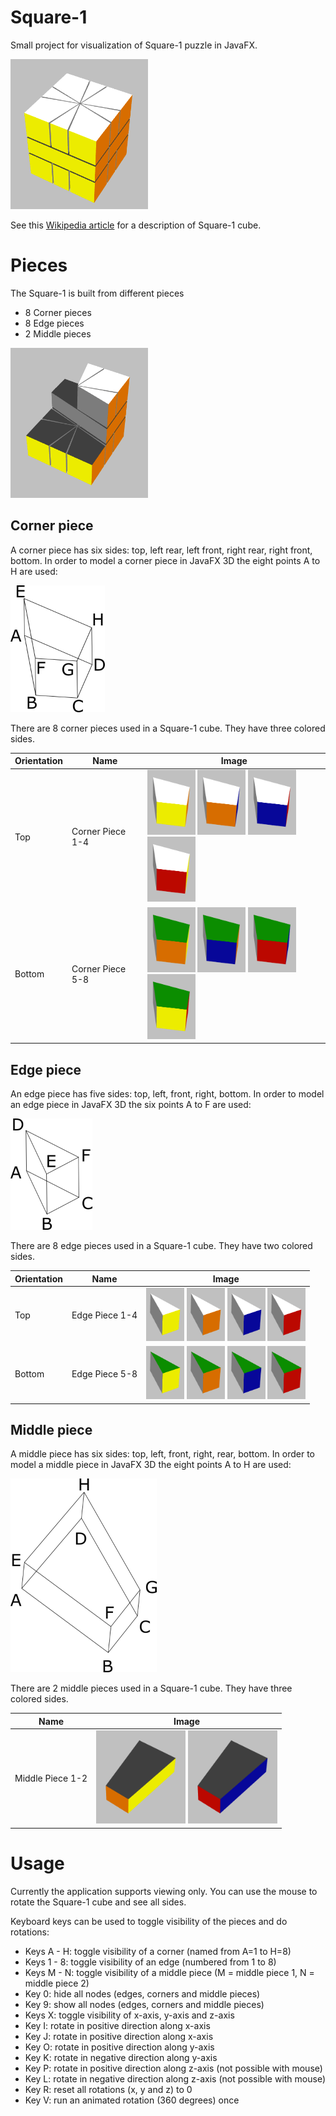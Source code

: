 # Square-1

Small project for visualization of Square-1 puzzle in JavaFX.

<img src="images/Square1.png" alt="Square 1" width="220" height="240">

See this [Wikipedia article](https://en.wikipedia.org/wiki/Square-1_%28puzzle%29) for a description of Square-1 cube.

# Pieces

The Square-1 is built from different pieces

+ 8 Corner pieces
+ 8 Edge pieces
+ 2 Middle pieces

<img src="images/Square1Assemble.png" alt="Square 1 Assemble" width="220" height="240">

## Corner piece

A corner piece has six sides: top, left rear, left front, right rear, right front, bottom. In order to model a corner piece in JavaFX 3D the eight points A to H are used:

![Corner Piece](images/corner.png)

There are 8 corner pieces used in a Square-1 cube. They have three colored sides.




| Orientation | Name             | Image                           |
| ----------- | --------------   | ------------------------------- |
| Top         | Corner Piece 1-4 | <img src="images/corner1.png" alt="Corner 1" width="77" height="104"> <img src="images/corner2.png" alt="Corner 2" width="77" height="104"> <img src="images/corner3.png" alt="Corner 3" width="77" height="104"> <img src="images/corner4.png" alt="Corner 4" width="77" height="104">|
| Bottom      | Corner Piece 5-8 | <img src="images/corner5.png" alt="Corner 5" width="77" height="104"> <img src="images/corner6.png" alt="Corner 6" width="77" height="104"> <img src="images/corner7.png" alt="Corner 7" width="77" height="104"> <img src="images/corner8.png" alt="Corner 8" width="77" height="104">|

## Edge piece

An edge piece has five sides: top, left, front, right, bottom. In order to model an edge piece in JavaFX 3D the six points A to F are used:

![Edge Piece](images/edge.png)

There are 8 edge pieces used in a Square-1 cube. They have two colored sides.

| Orientation | Name           | Image                           |
| ----------- | ------------   | ------------------------------- |
| Top         | Edge Piece 1-4 | <img src="images/edge1.png" alt="Edge 1" width="61" height="85"> <img src="images/edge2.png" alt="Edge 2" width="61" height="85"> <img src="images/edge3.png" alt="Edge 3" width="61" height="85"> <img src="images/edge4.png" alt="Edge 4" width="61" height="85">|
| Bottom      | Edge Piece 5-8 | <img src="images/edge5.png" alt="Edge 5" width="61" height="85"> <img src="images/edge6.png" alt="Edge 6" width="61" height="85"> <img src="images/edge7.png" alt="Edge 7" width="61" height="85"> <img src="images/edge8.png" alt="Edge 8" width="61" height="85">|

## Middle piece

A middle piece has six sides: top, left, front, right, rear, bottom. In order to model a middle piece in JavaFX 3D the eight points A to H are used:

![Middle Piece](images/middle.png)

There are 2 middle pieces used in a Square-1 cube. They have three colored sides.

| Name             | Image                           |
| ---------------- | ------------------------------- |
| Middle Piece 1-2 | <img src="images/middle1.png" alt="Middle 1" width="143" height="149"> <img src="images/middle2.png" alt="Middle 2" width="143" height="149"> |

# Usage

Currently the application supports viewing only. You can use the mouse to rotate the Square-1 cube and see all sides.

Keyboard keys can be used to toggle visibility of the pieces and do rotations:

+ Keys A - H: toggle visibility of a corner (named from A=1 to H=8)
+ Keys 1 - 8: toggle visibility of an edge (numbered from 1 to 8)
+ Keys M - N: toggle visibility of a middle piece (M = middle piece 1, N = middle piece 2)
+ Key 0: hide all nodes (edges, corners and middle pieces)
+ Key 9: show all nodes (edges, corners and middle pieces)
+ Keys X: toggle visibility of x-axis, y-axis and z-axis
+ Key I: rotate in positive direction along x-axis
+ Key J: rotate in positive direction along x-axis
+ Key O: rotate in positive direction along y-axis
+ Key K: rotate in negative direction along y-axis
+ Key P: rotate in positive direction along z-axis (not possible with mouse)
+ Key L: rotate in negative direction along z-axis (not possible with mouse)
+ Key R: reset all rotations (x, y and z) to 0
+ Key V: run an animated rotation (360 degrees) once
